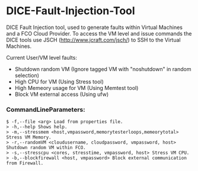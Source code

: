 # DICE-Fault-Injection-Tool
DICE Fault Injection tool, used to generate faults within Virtual Machines and a FCO Cloud Provider.
To access the VM level and issue commands the DICE tools use JSCH (http://www.jcraft.com/jsch/) to SSH to the Virtual Machines.



Current User/VM level faults:
* Shutdown random VM (Ignore tagged VM with "noshutdown" in random selection)
* High CPU for VM (Using Stress tool)
* High Memeory usage for VM (Using Memtest tool)
* Block VM external access (Using ufw)

### CommandLineParameters:

    $ -f,--file <arg> Load from properties file.
    > -h,--help Shows help.
    > -m,--stressmem <host,vmpassword,memorytesterloops,memeorytotal> Stress VM Memory.
    > -r,--randomVM <cloudusername, cloudpassword, vmpassword, host> Shutdown random VM within FCO.
    > -s,--stresscpu <cores, stresstime, vmpassword, host> Stress VM CPU.
    > -b,--blockfirewall <host, vmpassword> Block external communication from Firewall.
